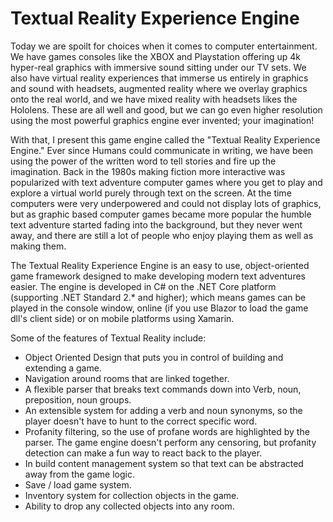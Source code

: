# Textual Reality Experience Engine

Today we are spoilt for choices when it comes to computer entertainment. We have games consoles like the XBOX and Playstation offering up 4k hyper-real graphics with immersive sound sitting under our TV sets. We also have virtual reality experiences that immerse us entirely in graphics and sound with headsets, augmented reality where we overlay graphics onto the real world, and we have mixed reality with headsets likes the Hololens. These are all well and good, but we can go even higher resolution using the most powerful graphics engine ever invented; your imagination!

With that, I present this game engine called the "Textual Reality Experience Engine." Ever since Humans could communicate in writing, we have been using the power of the written word to tell stories and fire up the imagination. Back in the 1980s making fiction more interactive was popularized with text adventure computer games where you get to play and explore a virtual world purely through text on the screen. At the time computers were very underpowered and could not display lots of graphics, but as graphic based computer games became more popular the humble text adventure started fading into the background, but they never went away, and there are still a lot of people who enjoy playing them as well as making them.

The Textual Reality Experience Engine is an easy to use, object-oriented game framework designed to make developing modern text adventures easier. The engine is developed in C# on the .NET Core platform (supporting .NET Standard 2.* and higher); which means games can be played in the console window, online (if you use Blazor to load the game dll's client side) or on mobile platforms using Xamarin.

Some of the features of Textual Reality include:

- Object Oriented Design that puts you in control of building and extending a game.
- Navigation around rooms that are linked together.
- A flexible parser that breaks text commands down into Verb, noun, preposition, noun groups.
- An extensible system for adding a verb and noun synonyms, so the player doesn't have to hunt to the correct specific word.
- Profanity filtering, so the use of profane words are highlighted by the parser. The game engine doesn't perform any censoring, but profanity detection can make a fun way to react back to the player.
- In build content management system so that text can be abstracted away from the game logic.
- Save / load game system.
- Inventory system for collection objects in the game.
- Ability to drop any collected objects into any room.
